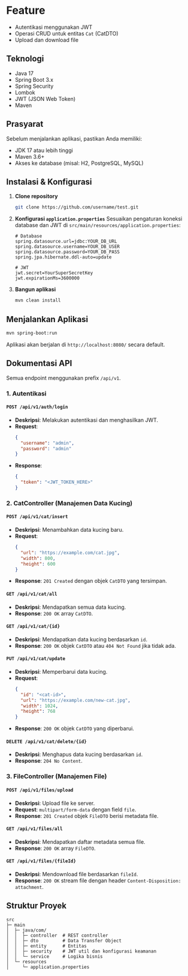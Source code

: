 # Feature
- Autentikasi menggunakan JWT
- Operasi CRUD untuk entitas `Cat` (CatDTO)
- Upload dan download file

## Teknologi

- Java 17
- Spring Boot 3.x
- Spring Security
- Lombok
- JWT (JSON Web Token)
- Maven

## Prasyarat

Sebelum menjalankan aplikasi, pastikan Anda memiliki:

- JDK 17 atau lebih tinggi
- Maven 3.6+ 
- Akses ke database (misal: H2, PostgreSQL, MySQL)

## Instalasi & Konfigurasi

1. **Clone repository**
   ```bash
   git clone https://github.com/username/test.git
   ```

2. **Konfigurasi `application.properties`**
   Sesuaikan pengaturan koneksi database dan JWT di `src/main/resources/application.properties`:
   ```properties
   # Database
   spring.datasource.url=jdbc:YOUR_DB_URL
   spring.datasource.username=YOUR_DB_USER
   spring.datasource.password=YOUR_DB_PASS
   spring.jpa.hibernate.ddl-auto=update

   # JWT
   jwt.secret=YourSuperSecretKey
   jwt.expirationMs=3600000
   ```

3. **Bangun aplikasi**
   ```bash
   mvn clean install
   ```

## Menjalankan Aplikasi

```bash
mvn spring-boot:run
```

Aplikasi akan berjalan di `http://localhost:8080/` secara default.

## Dokumentasi API

Semua endpoint menggunakan prefix `/api/v1`.

### 1. Autentikasi

#### `POST /api/v1/auth/login`

- **Deskripsi**: Melakukan autentikasi dan menghasilkan JWT.
- **Request**:
  ```json
  {
    "username": "admin",
    "password": "admin"
  }
  ```
- **Response**:
  ```json
  {
    "token": "<JWT_TOKEN_HERE>"
  }
  ```

### 2. CatController (Manajemen Data Kucing)

#### `POST /api/v1/cat/insert`
- **Deskripsi**: Menambahkan data kucing baru.
- **Request**:
  ```json
  {
    "url": "https://example.com/cat.jpg",
    "width": 800,
    "height": 600
  }
  ```
- **Response**: `201 Created` dengan objek `CatDTO` yang tersimpan.

#### `GET /api/v1/cat/all`
- **Deskripsi**: Mendapatkan semua data kucing.
- **Response**: `200 OK` array `CatDTO`.

#### `GET /api/v1/cat/{id}`
- **Deskripsi**: Mendapatkan data kucing berdasarkan `id`.
- **Response**: `200 OK` objek `CatDTO` atau `404 Not Found` jika tidak ada.

#### `PUT /api/v1/cat/update`
- **Deskripsi**: Memperbarui data kucing.
- **Request**:
  ```json
  {
    "id": "<cat-id>",
    "url": "https://example.com/new-cat.jpg",
    "width": 1024,
    "height": 768
  }
  ```
- **Response**: `200 OK` objek `CatDTO` yang diperbarui.

#### `DELETE /api/v1/cat/delete/{id}`
- **Deskripsi**: Menghapus data kucing berdasarkan `id`.
- **Response**: `204 No Content`.

### 3. FileController (Manajemen File)

#### `POST /api/v1/files/upload`
- **Deskripsi**: Upload file ke server.
- **Request**: `multipart/form-data` dengan field `file`.
- **Response**: `201 Created` objek `FileDTO` berisi metadata file.

#### `GET /api/v1/files/all`
- **Deskripsi**: Mendapatkan daftar metadata semua file.
- **Response**: `200 OK` array `FileDTO`.

#### `GET /api/v1/files/{fileId}`
- **Deskripsi**: Mendownload file berdasarkan `fileId`.
- **Response**: `200 OK` stream file dengan header `Content-Disposition: attachment`.

## Struktur Proyek

```
src
├─ main
│  ├─ java/com/
│  │  ├─ controller  # REST controller
│  │  ├─ dto         # Data Transfer Object
│  │  ├─ entity      # Entitas
│  │  ├─ security    # JWT util dan konfigurasi keamanan
│  │  └─ service     # Logika bisnis
│  └─ resources
│     └─ application.properties
```

